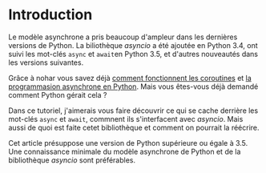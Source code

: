 # Introduction

Le modèle asynchrone a pris beaucoup d'ampleur dans les dernières versions de Python.
La biliothèque *asyncio* a été ajoutée en Python 3.4, ont suivi les mot-clés `async` et `await`en Python 3.5, et d'autres nouveautés dans les versions suivantes.

Grâce à nohar vous savez déjà [comment fonctionnent les coroutines](https://zestedesavoir.com/articles/152/la-puissance-cachee-des-coroutines/) et [la programmasion asynchrone en Python](https://zestedesavoir.com/articles/1568/decouvrons-la-programmation-asynchrone-en-python/).
Mais vous êtes-vous déjà demandé comment Python gérait cela ?

Dans ce tutoriel, j'aimerais vous faire découvrir ce qui se cache derrière les mot-clés `async` et `await`, commnent ils s'interfacent avec *asyncio*.
Mais aussi de quoi est faite cetet bibliothèque et comment on pourrait la réécrire.

Cet article présuppose une version de Python supérieure ou égale à 3.5.
Une connaissance minimale du modèle asynchrone de Python et de la bibliothèque *asyncio* sont préférables.
